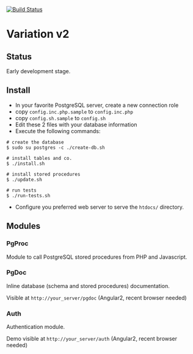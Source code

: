 [![Build Status](https://travis-ci.org/actimeo/var.svg?branch=master)](https://travis-ci.org/actimeo/var)

Variation v2
============

Status
------

Early development stage.

Install
-------

- In your favorite PostgreSQL server, create a new connection role
- copy `config.inc.php.sample` to `config.inc.php`
- copy `config.sh.sample` to `config.sh`
- Edit these 2 files with your database information
- Execute the following commands:

```shell
# create the database
$ sudo su postgres -c ./create-db.sh

# install tables and co.
$ ./install.sh

# install stored procedures
$ ./update.sh

# run tests
$ ./run-tests.sh
```

- Configure you preferred web server to serve the `htdocs/` directory.

Modules
-------

### PgProc

Module to call PostgreSQL stored procedures from PHP and Javascript.

### PgDoc

Inline database (schema and stored procedures) documentation. 

Visible at `http://your_server/pgdoc` (Angular2, recent browser needed)

### Auth

Authentication module.

Demo visible at `http://your_server/auth` (Angular2, recent browser needed)
